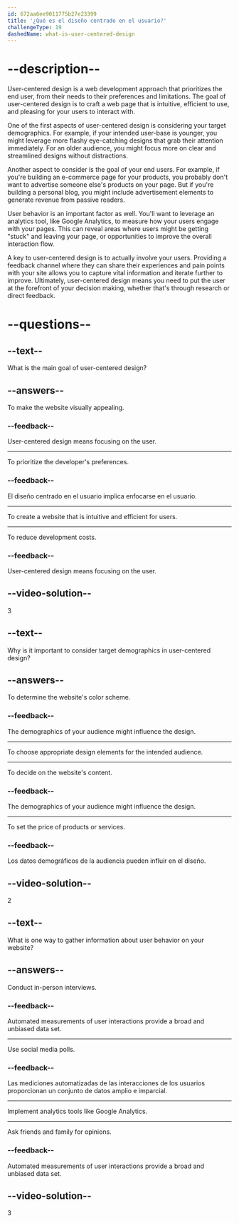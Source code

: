 ```yaml
---
id: 672aa6ee9011775b27e23399
title: '¿Qué es el diseño centrado en el usuario?'
challengeType: 19
dashedName: what-is-user-centered-design
---
```


# --description--

User-centered design is a web development approach that prioritizes the end user, from their needs to their preferences and limitations. The goal of user-centered design is to craft a web page that is intuitive, efficient to use, and pleasing for your users to interact with.

One of the first aspects of user-centered design is considering your target demographics. For example, if your intended user-base is younger, you might leverage more flashy eye-catching designs that grab their attention immediately. For an older audience, you might focus more on clear and streamlined designs without distractions.

Another aspect to consider is the goal of your end users. For example, if you're building an e-commerce page for your products, you probably don't want to advertise someone else's products on your page. But if you're building a personal blog, you might include advertisement elements to generate revenue from passive readers.

User behavior is an important factor as well. You'll want to leverage an analytics tool, like Google Analytics, to measure how your users engage with your pages. This can reveal areas where users might be getting "stuck" and leaving your page, or opportunities to improve the overall interaction flow.

A key to user-centered design is to actually involve your users. Providing a feedback channel where they can share their experiences and pain points with your site allows you to capture vital information and iterate further to improve. Ultimately, user-centered design means you need to put the user at the forefront of your decision making, whether that's through research or direct feedback.

# --questions--

## --text--

What is the main goal of user-centered design?

## --answers--

To make the website visually appealing.

### --feedback--

User-centered design means focusing on the user.

---

To prioritize the developer's preferences.

### --feedback--

El diseño centrado en el usuario implica enfocarse en el usuario.

---

To create a website that is intuitive and efficient for users.

---

To reduce development costs.

### --feedback--

User-centered design means focusing on the user.

## --video-solution--

3

## --text--

Why is it important to consider target demographics in user-centered design?

## --answers--

To determine the website's color scheme.

### --feedback--

The demographics of your audience might influence the design.

---

To choose appropriate design elements for the intended audience.

---

To decide on the website's content.

### --feedback--

The demographics of your audience might influence the design.

---

To set the price of products or services.

### --feedback--

Los datos demográficos de la audiencia pueden influir en el diseño.

## --video-solution--

2

## --text--

What is one way to gather information about user behavior on your website?

## --answers--

Conduct in-person interviews.

### --feedback--

Automated measurements of user interactions provide a broad and unbiased data set.

---

Use social media polls.

### --feedback--

Las mediciones automatizadas de las interacciones de los usuarios proporcionan un conjunto de datos amplio e imparcial.

---

Implement analytics tools like Google Analytics.

---

Ask friends and family for opinions.

### --feedback--

Automated measurements of user interactions provide a broad and unbiased data set.

## --video-solution--

3
